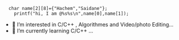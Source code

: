 
      char name[2][8]={"Hachem","Saidane"}; 
        printf("hi, I am @%s%s\n",name[0],name[1]);
        
- 👀 I’m interested in  C/C++ , Algorithmes and Video/photo Editing...
- 🌱 I’m currently learning C/C++  ...

<!---
HashemSaidane/HashemSaidane is a ✨ special ✨ repository because its `README.md` (this file) appears on your GitHub profile.
You can click the Preview link to take a look at your changes.
--->
